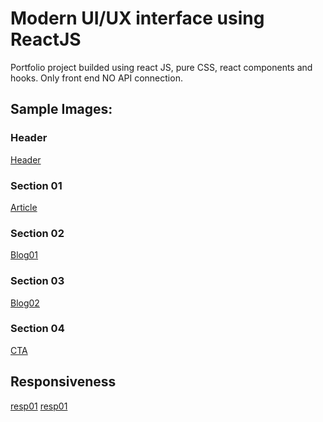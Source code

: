 # Modern UI/UX interface using ReactJS
Portfolio project builded using react JS, pure CSS, react components and hooks. 
Only front end NO API connection. 

## Sample Images: 

### Header
[Header](./Sample_Images/sample_img_01.jpg)

### Section 01
[Article](./Sample_Images/sample_img_02.jpg)

### Section 02
[Blog01](./Sample_Images/sample_img_03.jpg)

### Section 03
[Blog02](./Sample_Images/sample_img_04.jpg)

### Section 04
[CTA](./Sample_Images/sample_img_05.jpg)


## Responsiveness 
[resp01](./Sample_Images/sample_img_resp_01.jpg)
[resp01](./Sample_Images/sample_img_resp_02.jpg)